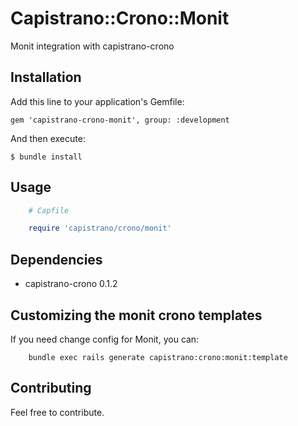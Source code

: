 # Capistrano::Crono::Monit

Monit integration with capistrano-crono

## Installation

Add this line to your application's Gemfile:

    gem 'capistrano-crono-monit', group: :development

And then execute:

    $ bundle install

## Usage
```ruby
    # Capfile

    require 'capistrano/crono/monit'
```

## Dependencies
- capistrano-crono 0.1.2

## Customizing the monit crono templates

If you need change config for Monit, you can:

```
    bundle exec rails generate capistrano:crono:monit:template

```
## Contributing
Feel free to contribute.